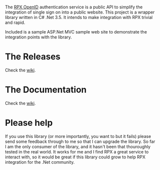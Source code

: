 The [RPX OpenID](http://rpxnow.com/) authentication service is a public API to simplify the integration of single sign on into a public website. This project is a wrapper library written in C# .Net 3.5. It intends to make integration with RPX trivial and rapid.

Included is a sample ASP.Net MVC sample web site to demonstrate the integration points with the library.

# The Releases

Check the [wiki](http://wiki.github.com/TroyGoode/RpxLib/).

# The Documentation

Check the [wiki](http://wiki.github.com/TroyGoode/RpxLib/).

# Please help

If you use this library (or more importantly, you want to but it fails) please send some feedback through to me so that I can upgrade the library. So far I am the only consumer of the library, and it hasn't been that thouroughly tested in the real world. It works for me and I find RPX a great service to interact with, so it would be great if this library could grow to help RPX integration for the .Net community.